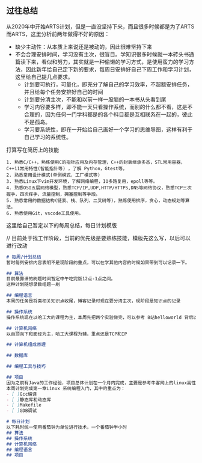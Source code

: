 ## 过往总结
从2020年中开始ARTS计划，但是一直没坚持下来，而且很多时候都是为了ARTS而ARTS，这里分析前两年做得不好的原因：
- 缺少主动性：从本质上来说还是被动的，因此很难坚持下来
- 不会合理安排时间，学习没有主次，很盲目。学知识很多时候就一本砖头书通篇读下来，看似和努力，其实就是一种偷懒的学习方式，是使用蛮力的学习方法，因此新年给自己定下新的要求，每周日安排好自己下周工作和学习计划，这里给自己提几点要求。
    - 计划要可执行，可量化，即充分了解自己的学习效率，不超额安排任务，并且给每个任务安排好自己的时间
    - 计划要分清主次，不能和以前一样一股脑的一本书从头看到尾
    - 学习内容要多样，即不能一天只看操作系统，而别的什么都不看，这是不合理的，因为任何一门学科都是的各个科目都是互相联系在一起的，彼此不是孤岛。
    - 学习要系统性，即在一开始给自己画好一个学习的思维导图，这样有利于自己学习的系统性。

打算写在简历上的技能
```shell
1. 熟悉C/C++，熟练使用C的指针应用及内存管理，C++的封装继承多态，STL常用容器，C++11常用特性(智能指针等) ，了解 Python，Gtest等。
2. 熟悉常用设计模式(单例模式，工厂模式等)
3. 熟悉Linux下vim开发环境，了解网络编程，IO多路复用，epoll等等。
4. 熟悉OSI五层网络模型，熟悉TCP/IP,UDP,HTTP/HTTPS,DNS等网络协议，熟悉TCP三次握手，四次挥手，流量控制，拥塞控制等手段。
5. 熟悉常用的数据结构(链表、栈、队列、二叉树等)，熟练使用排序，贪心，动态规划等算法。
6. 熟悉使用Git，vscode工具使用。
```

这里给自己暂定以下的每周总结，每日计划模版

// 目前处于找工作阶段，当前的优先级是要熟练技能，模版先这么写，以后可以进行改动
```md
# 每周/计划总结
暂时每列安排内容表明不是现阶段的重点，可以在学其他内容的时候如果带到可以记录一下。

## 算法
目前最靠谱的刷题时间暂定中午吃完饭12点-1点之间。
这种计划随想录数组题一刷

## 编程语言
本周的任务是将类相关知识点收尾，博客记录时现在要分清主次，现阶段是知识点的记录

## 操作系统
操作系统现在以哈工大的课程为主，本周先把两个实验做完，可以参考 B站helloworld 背后以及github

## 计算机网络
以自顶向下和面经为主，哈工大课程为辅，重点还是TCP和IP

## 计算机组成原理

## 数据库

## 编程工具与技巧  

## 项目
因为之前有Java的工作经验，项目总体计划在一个月内完成，主要是参考牛客网上的linux高性能服务器项目。
本周计划完成第一章Linux 系统编程入门，其中的重点为：
- [ ]Gcc编译
- [ ]静态库和动态库
- [ ]Makefile
- [ ]GDB调试
```


```md
# 每日计划
以下耗时统一使用番茄钟为单位进行技术，一个番茄钟半小时
## 算法
## 操作系统
## 计算机网络
## 编程语言
## 项目
```